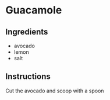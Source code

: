 # Guacamole
## Ingredients
* avocado
* lemon
* salt
## Instructions
Cut the avocado and scoop with a spoon

